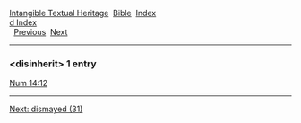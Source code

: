 [Intangible Textual Heritage](../../index)  [Bible](../index) 
[Index](index)   
[d Index](_d_)  
  [Previous](c03226)  [Next](c03228) 

------------------------------------------------------------------------

### &lt;disinherit&gt; 1 entry

[Num 14:12](../kjv/num014.htm#012)  

------------------------------------------------------------------------

[Next: dismayed (31)](c03228)
